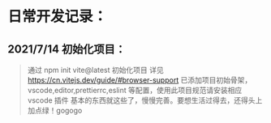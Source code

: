 # 日常开发记录：

## 2021/7/14 初始化项目：

> 通过 npm init vite@latest 初始化项目
> 详见 https://cn.vitejs.dev/guide/#browser-support
> 已添加项目初始骨架，vscode,editor,prettierrc,eslint 等配置，使用此项目规范请安装相应 vscode 插件
> 基本的东西就这些了，慢慢完善。要想生活过得去，还得头上加点绿！gogogo

```

```
